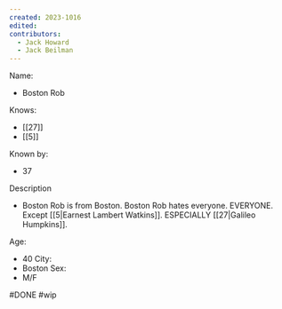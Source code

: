 ```yaml
---
created: 2023-1016
edited:
contributors:
  - Jack Howard
  - Jack Beilman
---
```


Name:
- Boston Rob

Knows:
- [[27]]
- [[5]]

Known by:
- 37

Description
- Boston Rob is from Boston. Boston Rob hates everyone. EVERYONE. Except [[5|Earnest Lambert Watkins]]. ESPECIALLY [[27|Galileo Humpkins]].

Age:
- 40
City:
- Boston
Sex:
- M/F


#DONE
#wip